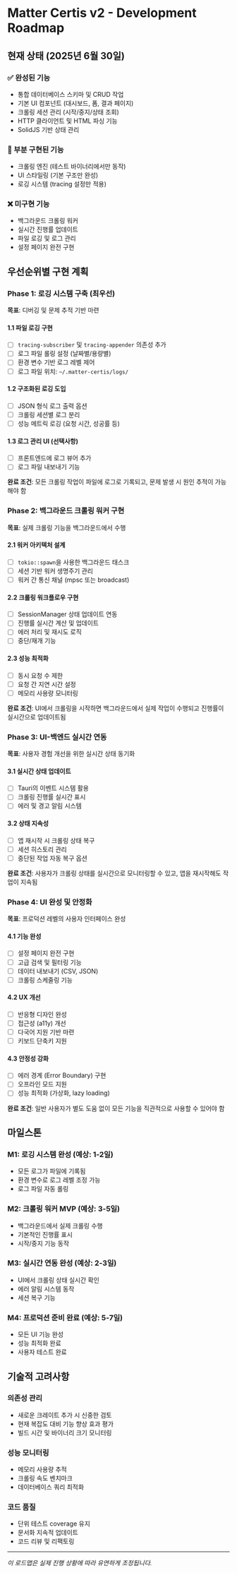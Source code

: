 # Matter Certis v2 - Development Roadmap

## 현재 상태 (2025년 6월 30일)

### ✅ 완성된 기능
- 통합 데이터베이스 스키마 및 CRUD 작업
- 기본 UI 컴포넌트 (대시보드, 폼, 결과 페이지)
- 크롤링 세션 관리 (시작/중지/상태 조회)
- HTTP 클라이언트 및 HTML 파싱 기능
- SolidJS 기반 상태 관리

### 🚧 부분 구현된 기능
- 크롤링 엔진 (테스트 바이너리에서만 동작)
- UI 스타일링 (기본 구조만 완성)
- 로깅 시스템 (tracing 설정만 적용)

### ❌ 미구현 기능
- 백그라운드 크롤링 워커
- 실시간 진행률 업데이트
- 파일 로깅 및 로그 관리
- 설정 페이지 완전 구현

## 우선순위별 구현 계획

### Phase 1: 로깅 시스템 구축 (최우선)
**목표**: 디버깅 및 문제 추적 기반 마련

#### 1.1 파일 로깅 구현
- [ ] `tracing-subscriber` 및 `tracing-appender` 의존성 추가
- [ ] 로그 파일 롤링 설정 (날짜별/용량별)
- [ ] 환경 변수 기반 로그 레벨 제어
- [ ] 로그 파일 위치: `~/.matter-certis/logs/`

#### 1.2 구조화된 로깅 도입
- [ ] JSON 형식 로그 출력 옵션
- [ ] 크롤링 세션별 로그 분리
- [ ] 성능 메트릭 로깅 (요청 시간, 성공률 등)

#### 1.3 로그 관리 UI (선택사항)
- [ ] 프론트엔드에 로그 뷰어 추가
- [ ] 로그 파일 내보내기 기능

**완료 조건**: 모든 크롤링 작업이 파일에 로그로 기록되고, 문제 발생 시 원인 추적이 가능해야 함

### Phase 2: 백그라운드 크롤링 워커 구현
**목표**: 실제 크롤링 기능을 백그라운드에서 수행

#### 2.1 워커 아키텍처 설계
- [ ] `tokio::spawn`을 사용한 백그라운드 태스크
- [ ] 세션 기반 워커 생명주기 관리
- [ ] 워커 간 통신 채널 (mpsc 또는 broadcast)

#### 2.2 크롤링 워크플로우 구현
- [ ] SessionManager 상태 업데이트 연동
- [ ] 진행률 실시간 계산 및 업데이트
- [ ] 에러 처리 및 재시도 로직
- [ ] 중단/재개 기능

#### 2.3 성능 최적화
- [ ] 동시 요청 수 제한
- [ ] 요청 간 지연 시간 설정
- [ ] 메모리 사용량 모니터링

**완료 조건**: UI에서 크롤링을 시작하면 백그라운드에서 실제 작업이 수행되고 진행률이 실시간으로 업데이트됨

### Phase 3: UI-백엔드 실시간 연동
**목표**: 사용자 경험 개선을 위한 실시간 상태 동기화

#### 3.1 실시간 상태 업데이트
- [ ] Tauri의 이벤트 시스템 활용
- [ ] 크롤링 진행률 실시간 표시
- [ ] 에러 및 경고 알림 시스템

#### 3.2 상태 지속성
- [ ] 앱 재시작 시 크롤링 상태 복구
- [ ] 세션 히스토리 관리
- [ ] 중단된 작업 자동 복구 옵션

**완료 조건**: 사용자가 크롤링 상태를 실시간으로 모니터링할 수 있고, 앱을 재시작해도 작업이 지속됨

### Phase 4: UI 완성 및 안정화
**목표**: 프로덕션 레벨의 사용자 인터페이스 완성

#### 4.1 기능 완성
- [ ] 설정 페이지 완전 구현
- [ ] 고급 검색 및 필터링 기능
- [ ] 데이터 내보내기 (CSV, JSON)
- [ ] 크롤링 스케줄링 기능

#### 4.2 UX 개선
- [ ] 반응형 디자인 완성
- [ ] 접근성 (a11y) 개선
- [ ] 다국어 지원 기반 마련
- [ ] 키보드 단축키 지원

#### 4.3 안정성 강화
- [ ] 에러 경계 (Error Boundary) 구현
- [ ] 오프라인 모드 지원
- [ ] 성능 최적화 (가상화, lazy loading)

**완료 조건**: 일반 사용자가 별도 도움 없이 모든 기능을 직관적으로 사용할 수 있어야 함

## 마일스톤

### M1: 로깅 시스템 완성 (예상: 1-2일)
- 모든 로그가 파일에 기록됨
- 환경 변수로 로그 레벨 조정 가능
- 로그 파일 자동 롤링

### M2: 크롤링 워커 MVP (예상: 3-5일)
- 백그라운드에서 실제 크롤링 수행
- 기본적인 진행률 표시
- 시작/중지 기능 동작

### M3: 실시간 연동 완성 (예상: 2-3일)
- UI에서 크롤링 상태 실시간 확인
- 에러 알림 시스템 동작
- 세션 복구 기능

### M4: 프로덕션 준비 완료 (예상: 5-7일)
- 모든 UI 기능 완성
- 성능 최적화 완료
- 사용자 테스트 완료

## 기술적 고려사항

### 의존성 관리
- 새로운 크레이트 추가 시 신중한 검토
- 현재 복잡도 대비 기능 향상 효과 평가
- 빌드 시간 및 바이너리 크기 모니터링

### 성능 모니터링
- 메모리 사용량 추적
- 크롤링 속도 벤치마크
- 데이터베이스 쿼리 최적화

### 코드 품질
- 단위 테스트 coverage 유지
- 문서화 지속적 업데이트
- 코드 리뷰 및 리팩토링

---
*이 로드맵은 실제 진행 상황에 따라 유연하게 조정됩니다.*

